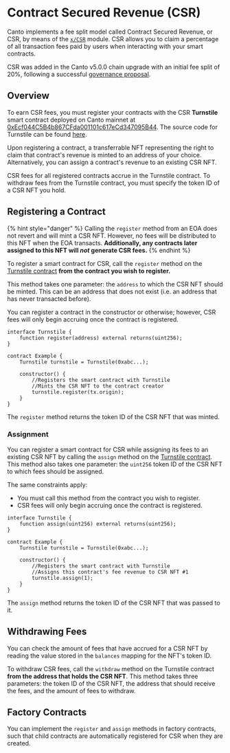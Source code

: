 # Contract Secured Revenue (CSR)

Canto implements a fee split model called Contract Secured Revenue, or CSR, by means of the [`x/CSR`](https://github.com/Canto-Network/Canto/tree/csr/x/csr) module. CSR allows you to claim a percentage of all transaction fees paid by users when interacting with your smart contracts.

CSR was added in the Canto v5.0.0 chain upgrade with an initial fee split of 20%, following a successful [governance proposal](https://canto.io/governance/proposal/41).

## Overview

To earn CSR fees, you must register your contracts with the CSR **Turnstile** smart contract deployed on Canto mainnet at [0xEcf044C5B4b867CFda001101c617eCd347095B44](https://tuber.build/address/0xEcf044C5B4b867CFda001101c617eCd347095B44). The source code for Turnstile can be found [here](https://github.com/Canto-Network/Canto/blob/csr/contracts/turnstile.sol).

Upon registering a contract, a transferrable NFT representing the right to claim that contract's revenue is minted to an address of your choice. Alternatively, you can assign a contract's revenue to an existing CSR NFT.

CSR fees for all registered contracts accrue in the Turnstile contract. To withdraw fees from the Turnstile contract, you must specify the token ID of a CSR NFT you hold.

## Registering a Contract <a href="#registering-a-contract" id="registering-a-contract"></a>

{% hint style="danger" %}
Calling the `register` method from an EOA does not revert and will mint a CSR NFT. However, no fees will be distributed to this NFT when the EOA transacts. **Additionally, any contracts later assigned to this NFT will **_**not**_** generate CSR fees.**
{% endhint %}

To register a smart contract for CSR, call the `register` method on the [Turnstile contract](https://evm.explorer.canto.io/address/0xEcf044C5B4b867CFda001101c617eCd347095B44) **from the contract you wish to register.**

This method takes one parameter: the `address` to which the CSR NFT should be minted. This can be an address that does not exist (i.e. an address that has never transacted before).

You can register a contract in the constructor or otherwise; however, CSR fees will only begin accruing once the contract is registered.

```solidity
interface Turnstile {
    function register(address) external returns(uint256);
}
    
contract Example {
    Turnstile turnstile = Turnstile(0xabc...);
    
    constructor() {
        //Registers the smart contract with Turnstile
        //Mints the CSR NFT to the contract creator
        turnstile.register(tx.origin);
    }
}
```

The `register` method returns the token ID of the CSR NFT that was minted.

### Assignment <a href="#assignment" id="assignment"></a>

You can register a smart contract for CSR while assigning its fees to an existing CSR NFT by calling the `assign` method on the [Turnstile contract](https://evm.explorer.canto.io/address/0xEcf044C5B4b867CFda001101c617eCd347095B44). This method also takes one parameter: the `uint256` token ID of the CSR NFT to which fees should be assigned.

The same constraints apply:

* You must call this method from the contract you wish to register.
* CSR fees will only begin accruing once the contract is registered.

```solidity
interface Turnstile {
    function assign(uint256) external returns(uint256);
}

contract Example {
    Turnstile turnstile = Turnstile(0xabc...);

    constructor() {
        //Registers the smart contract with Turnstile
        //Assigns this contract's fee revenue to CSR NFT #1
        turnstile.assign(1);
    }
}
```

The `assign` method returns the token ID of the CSR NFT that was passed to it.

## Withdrawing Fees <a href="#withdrawing-fees" id="withdrawing-fees"></a>

You can check the amount of fees that have accrued for a CSR NFT by reading the value stored in the `balances` mapping for the NFT's token ID.

To withdraw CSR fees, call the `withdraw` method on the Turnstile contract **from the address that holds the CSR NFT**. This method takes three parameters: the token ID of the CSR NFT, the address that should receive the fees, and the amount of fees to withdraw.

## Factory Contracts

You can implement the `register` and `assign` methods in factory contracts, such that child contracts are automatically registered for CSR when they are created.
